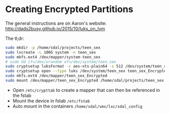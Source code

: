 # Creating Encrypted Partitions

The general instructions are on Aaron's website: http://dads2busy.github.io/2015/10/luks_on_lvm

The tl;dr:

```bash
sudo mkdir -p /home/sdal/projects/teen_sex
sudo lvcreate -L 100G system -n teen_sex
sudo mkfs.ext4 /dev/mapper/system-teen_sex
# sudo dd if=/dev/urandom of=/dev/system/teen_sex
sudo cryptsetup luksFormat -c aes-xts-plain64 -s 512 /dev/system/teen_sex
sudo cryptsetup open --type luks /dev/system/teen_sex teen_sex_Encrypted
sudo mkfs.ext4 /dev/mapper/teen_sex_Encrypted
sudo mount /dev/mapper/teen_sex_Encrypted /home/sdal/projects/teen_sex
```

- Open `/etc/crypttab` to create a mapper that can then be referenced in the fstab
- Mount the device in fstab `/etc/fstab`
- Auto mount in the containers `/home/sdal/vms/lxc/sdal_config`
